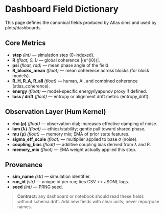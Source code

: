 # Dashboard Field Dictionary

This page defines the canonical fields produced by Atlas sims and used by plots/dashboards.

## Core Metrics
- **step** *(int)* — simulation step (0-indexed).
- **R** *(float, 0..1)* — global coherence |⟨e^{iθ}⟩|.
- **psi** *(float, rad)* — mean phase angle of the field.
- **R_blocks_mean** *(float)* — mean coherence across blocks (for block models).
- **R_H, R_A, R_all** *(float)* — human, AI, and combined coherence (atlas_coherence).
- **energy** *(float)* — model-specific energy/lyapunov proxy if defined.
- **loss / drift** *(float)* — entropy or alignment drift metric (entropy_drift).

## Observation Layer (Hum Kernel)
- **rho (ρ)** *(float)* — observation dial; increases effective damping of noise.
- **lam (λ)** *(float)* — ethics/stability; gentle pull toward shared phase.
- **mu (μ)** *(float)* — memory mix; EMA of prior state features.
- **sigma_eff_scale** *(float)* — multiplier applied to base σ (noise).
- **coupling_bias** *(float)* — additive coupling bias derived from λ and R.
- **memory_mix** *(float)* — EMA weight actually applied this step.

## Provenance
- **sim_name** *(str)* — simulation identifier.
- **run_id** *(str)* — unique id per run; ties CSV ↔ JSONL logs.
- **seed** *(int)* — PRNG seed.

> **Contract:** any dashboard or notebook should read these fields without schema drift. Add new fields with clear units; never repurpose names.
